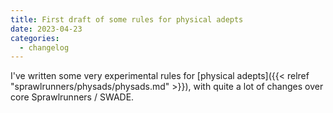 ```yaml
---
title: First draft of some rules for physical adepts
date: 2023-04-23
categories:
  - changelog
---
```


I've written some very experimental rules for [physical adepts]({{< relref "sprawlrunners/physads/physads.md" >}}), with quite a lot of changes over core Sprawlrunners / SWADE.
<!--more-->